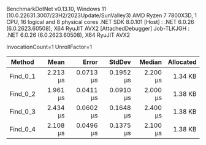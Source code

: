 
BenchmarkDotNet v0.13.10, Windows 11 (10.0.22631.3007/23H2/2023Update/SunValley3)
AMD Ryzen 7 7800X3D, 1 CPU, 16 logical and 8 physical cores
.NET SDK 8.0.101
  [Host]     : .NET 6.0.26 (6.0.2623.60508), X64 RyuJIT AVX2 [AttachedDebugger]
  Job-TLKJGH : .NET 6.0.26 (6.0.2623.60508), X64 RyuJIT AVX2

InvocationCount=1  UnrollFactor=1  

 Method   | Mean     | Error     | StdDev    | Median   | Allocated |
--------- |---------:|----------:|----------:|---------:|----------:|
 Find_0_1 | 2.213 μs | 0.0713 μs | 0.1952 μs | 2.200 μs |   1.34 KB |
 Find_0_2 | 1.961 μs | 0.0411 μs | 0.0910 μs | 2.000 μs |   1.38 KB |
 Find_0_3 | 2.434 μs | 0.0602 μs | 0.1648 μs | 2.400 μs |   1.38 KB |
 Find_0_4 | 2.108 μs | 0.0496 μs | 0.1375 μs | 2.100 μs |   1.38 KB |
